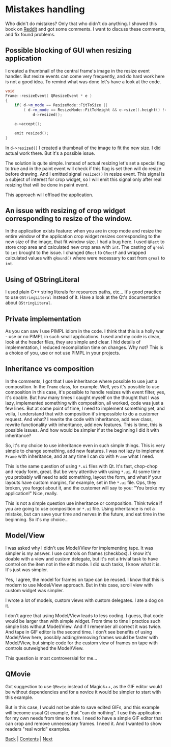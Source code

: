 # Mistakes handling

Who didn't do mistakes? Only that who didn't do anything. I showed this book on
[Reddit](https://www.reddit.com/) and got some comments. I want to discuss these
comments, and fix found problems.

## Possible blocking of GUI when resizing application

I created a thumbnail of the central frame's image in the resize event handler. But resize events
can come very frequently, and do hard work here is not a good idea. To remind what was
done let's have a look at the code.

```cpp
void
Frame::resizeEvent( QResizeEvent * e )
{
	if( d->m_mode == ResizeMode::FitToSize ||
		( d->m_mode == ResizeMode::FitToHeight && e->size().height() != d->m_thumbnail.height() ) )
			d->resized();

	e->accept();

	emit resized();
}
```

In `d->resized()` I created a thumbnail of the image to fit the new size. I did actual work there.
But it's a possible issue.

The solution is quite simple. Instead of actual resizing let's set a special flag to true and in
the paint event will check if this flag is set then will do resize before drawing. And I emitted
signal `resized()` in resize event. This signal is a subject of interest for crop widget,
so I will emit this signal only after real resizing that will be done in paint event.

This approach will offload the application.

## An issue with resizing of crop widget corresponding to resize of the window.

In the application exists feature: when you are in crop mode and resize the entire window
of the application crop widget resizes corresponding to the new size of the image, that fit window
size. I had a bug here. I used `QRect` to store crop area and calculated new crop area with
`int`. The casting of `qreal` to `int` brought to the issue. I changed `QRect` to `QRectF` and
wrapped calculated values with `qRound()` where were necessary to cast from `qreal` to
`int`.

## Using of QStringLiteral

I used plain C++ string literals for resources paths, etc... It's good practice to
use `QStringLiteral` instead of it. Have a look at the Qt's documentation about
`QStringLiteral`.

## Private implementation

As you can saw I use PIMPL idiom in the code. I think that this is a holly war - use or no PIMPL in
such small applications. I used and my code is clean, look at the header files, they are simple and
clear. I hid details of implementation, I reduced recompilation time on changes. Why not?
This is a choice of you, use or not use PIMPL in your projects.

## Inheritance vs composition

In the comments, I got that I use inheritance where possible to use just a composition.
In the `Frame` class, for example. Well, yes it's possible to use composition in this
case, it's possible to handle resizes with event filter, yes, it's doable. But how
many times I caught myself on the thought that I was lazy, implemented something with
composition, all worked, code was just a few lines. But at some point of time, I need
to implement something yet, and voila, I understand that with composition it's
impossible to do a customer request. And what? I rewrite the code with inheritance,
add new class, rewrite functionality with inheritance, add new features. This is time,
this is possible issues. And how would be simpler if at the beginning I did it
with inheritance?

So, it's my choice to use inheritance even in such simple things. This is very simple
to change something, add new features. I was not lazy to implement `Frame` with
inheritance, and at any time I can do with `Frame` what I need.

This is the same question of using `*.ui` files with Qt. It's fast, chop-chop and ready
form, great. But be very attentive with using `*.ui`. At some time you probably
will need to add something, layout the form, and what if your layouts have
custom margins, for example, set in the `*.ui` file. Ops, they broken, you forgot about
it, and the customer will say to you: "You broke my application!" Nice, really.

This is not a simple question use inheritance or composition. Think twice if you are
going to use composition or `*.ui` file. Using inheritance is not a mistake, but can
save your time and nerves in the future, and eat time in the beginning. So it's my choice...

## Model/View

I was asked why I didn't use Model/View for implementing tape. It was simpler is my
answer. I use controls on frames (checkbox). I know it's doable with a view and custom
delegate, but it's not a trivial task to have control on the item not in the
edit mode. I did such tasks, I know what it is. It's just was simpler.

Yes, I agree, the model for frames on tape can be reused. I know that this is
modern to use Model/View approach. But in this case, scroll view with custom
widget was simpler.

I wrote a lot of models, custom views with custom delegates. I ate a dog on it.

I don't agree that using Model/View leads to less coding. I guess, that
code would be larger than with simple widget. From time to time I practice such
simple lists without Model/View. And if I remember all correct it was twice. And
tape in GIF editor is the second time. I don't see benefits of using Model/View
here, possibly adding/removing frames would be faster with Model/View, but
simple code for the custom view of frames on tape with controls outweighed the
Model/View.

This question is most controversial for me...

## QMovie

Got suggestion to use `QMovie` instead of Magick++, as the GIF editor would be
without dependencies and for a novice it would be simpler to start with this example.

But in this case, I would not be able to save edited GIFs, and this example will
become usual Qt example, that "can do nothing". I use this application for my own
needs from time to time. I need to have a simple GIF editor that can crop and remove
unnecessary frames. I need it. And I wanted to show readers "real world" examples.

[Back](../chapter03/impl.md) | [Contents](../README.md) | [Next](../links.md)
